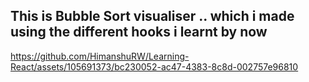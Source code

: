 ## This is Bubble Sort visualiser .. which i made using the different hooks i learnt by now

https://github.com/HimanshuRW/Learning-React/assets/105691373/bc230052-ac47-4383-8c8d-002757e96810
